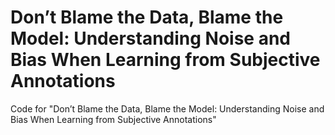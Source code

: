 # Don’t Blame the Data, Blame the Model: Understanding Noise and Bias When Learning from Subjective Annotations
Code for "Don’t Blame the Data, Blame the Model: Understanding Noise and Bias When Learning from Subjective Annotations"
